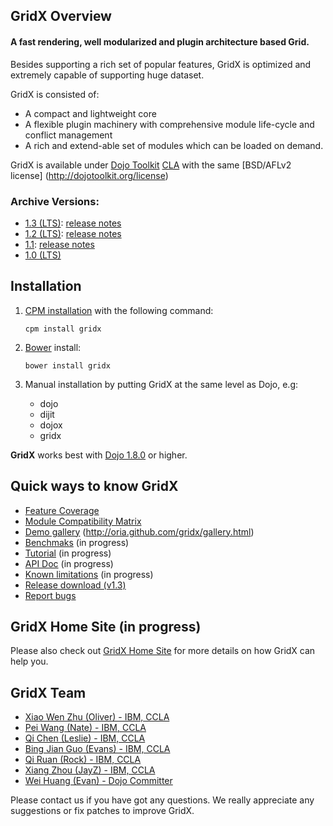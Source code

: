 ## GridX Overview

#### **A fast rendering, well modularized and plugin architecture based Grid.**

Besides supporting a rich set of popular features, GridX is optimized and extremely capable of supporting huge dataset.

GridX is consisted of:

* A compact and lightweight core
* A flexible plugin machinery with comprehensive module life-cycle and conflict management
* A rich and extend-able set of modules which can be loaded on demand.

GridX is available under [Dojo Toolkit](http://dojotoolkit.org/) [CLA](http://dojofoundation.org/about/cla) with the same [BSD/AFLv2 license] (http://dojotoolkit.org/license)


### Archive Versions:
* [1.3 (LTS)](https://github.com/oria/gridx/tree/1.3): [release notes](https://github.com/oria/gridx/wiki/Gridx-v1.3.0-Release-Notes)
* [1.2 (LTS)](https://github.com/oria/gridx/tree/1.2): [release notes](https://github.com/oria/gridx/wiki/Gridx-v1.2.0-Release-Notes)
* [1.1](https://github.com/oria/gridx/tree/1.1): [release notes](https://github.com/oria/gridx/wiki/Gridx-v1.1.0-Release-Notes)
* [1.0 (LTS)](https://github.com/oria/gridx/tree/1.0)

## Installation

1.	[CPM installation](https://github.com/kriszyp/cpm) with the following command:

	``cpm install gridx``

2.	[Bower](http://bower.io) install:

	``bower install gridx``

3.	Manual installation by putting GridX at the same level as Dojo, e.g:
	* dojo 
	* dijit
	* dojox
	* gridx

**GridX** works best with [Dojo 1.8.0](http://download.dojotoolkit.org/release-1.8.0/) or higher.


## Quick ways to know GridX

* [Feature Coverage](https://docs.google.com/spreadsheet/pub?key=0AgR1KOpszcsZdF9ZbW5hWFdYUFAzdjdhZi1xcGMwUVE&gid=1)
* [Module Compatibility Matrix](https://docs.google.com/spreadsheet/pub?key=0AgR1KOpszcsZdF9ZbW5hWFdYUFAzdjdhZi1xcGMwUVE&gid=0)
* [Demo gallery]() (http://oria.github.com/gridx/gallery.html)
* [Benchmaks]() (in progress)
* [Tutorial](https://github.com/oria/gridx/wiki) (in progress)
* [API Doc](http://oria.github.com/gridx/apidoc/index.html) (in progress)
* [Known limitations]() (in progress)
* [Release download (v1.3)](https://github.com/oria/gridx/zipball/1.3)
* [Report bugs](https://github.com/oria/gridx/issues/new)


## GridX Home Site (in progress)
Please also check out [GridX Home Site](http://oria.github.com/gridx) for more details on how GridX can help you.


## GridX Team
* [Xiao Wen Zhu (Oliver) - IBM, CCLA](mailto:zhuxw1984@gmail.com)
* [Pei Wang (Nate) - IBM, CCLA](mailto:supnate@gmail.com)
* [Qi Chen (Leslie) - IBM, CCLA](mailto:yurychika@gmail.com)
* [Bing Jian Guo (Evans) - IBM, CCLA](mailto:bingjian.guo@gmail.com)
* [Qi Ruan (Rock) - IBM, CCLA](mailto:)
* [Xiang Zhou (JayZ) - IBM, CCLA](mailto:)
* [Wei Huang (Evan) -  Dojo Committer](mailto:evanhuangwei@gmail.com)

Please contact us if you have got any questions. We really appreciate any suggestions or fix patches to improve GridX.
